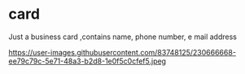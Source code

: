 # card
Just a business card ,contains name, phone number, e mail address


https://user-images.githubusercontent.com/83748125/230666668-ee79c79c-5e71-48a3-b2d8-1e0f5c0cfef5.jpeg
